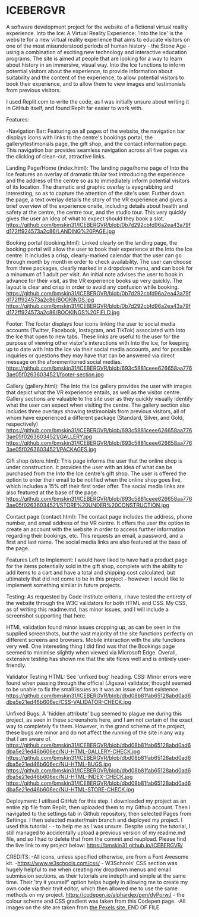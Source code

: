 # ICEBERGVR
A software development project for the website of a fictional virtual reality experience.
Into the Ice: A Virtual Reality Experience:
'Into the Ice' is the website for a new virtual reality experience that aims to educate visitors on one of the most misunderstood periods of human history - the Stone Age - using a combination of exciting new technology and interactive education programs. The site is aimed at people that are looking for a way to learn about history in an immersive, visual way. Into the Ice functions to inform potential visitors about the experience, to provide information about suitability and the content of the experience, to allow potential visitors to book their experience, and to allow them to view images and testimonials from previous visitors.

I used Replit.com to write the code, as I was initially unsure about writing it in GitHub itself, and found Replit far easier to work with.

Features:

-Navigation Bar:
Featuring on all pages of the website, the navigation bar displays icons with links to the centre's bookings portal, the gallery/testimonials page, the gift shop, and the contact information page. This navigation bar provides seamless navigation across all five pages via the clicking of clean-cut, attractive links.

Landing Page/Home (index.html):
The landing page/home page of Into the Ice features an overlay of dramatic titular text introducing the experience and the address of the centre so as to immediately inform potential visitors of its location. The dramatic and graphic overlay is eyegrabbing and interesting, so as to capture the attention of the site's user.
Further down the page, a text overlay details the story of the VR experience and gives a brief overview of the experience onsite, including details about health and safety at the centre, the centre tour, and the studio tour. This very quickly gives the user an idea of what to expect should they book a slot.
https://github.com/bmskin31/ICEBERGVR/blob/0b7d292cbfd96a2ea43a79fd172ff924573a2c86/LANDING%20PAGE.jpg

Booking portal (booking.html):
Linked clearly on the landing page, the booking portal will allow the user to book their experience at the Into the Ice centre. It includes a crisp, clearly-marked calendar that the user can go through month by month in order to check availability. The user can choose from three packages, clearly marked in a dropdown menu, and can book for a minumum of 1 adult per visit. An initial note advises the user to book in advance for their visit, as the VR experience books up very quickly. The layout is clear and crisp in order to avoid any confusion while booking.
https://github.com/bmskin31/ICEBERGVR/blob/0b7d292cbfd96a2ea43a79fd172ff924573a2c86/BOOKINGS.jpg
https://github.com/bmskin31/ICEBERGVR/blob/0b7d292cbfd96a2ea43a79fd172ff924573a2c86/BOOKINGS%20FIELD.jpg

Footer:
The footer displays four icons linking the user to social media accounts (Twitter, Facebook, Instagram, and TikTok) associated with Into the Ice that open to new tabs. These links are useful to the user for the purpose of viewing other vistor's interactions with Into the Ice, for keeping up to date with Into the Ice via their social media accounts, and for possible inquiries or questions they may have that can be answered via direct message on the aforementioned social medias.
https://github.com/bmskin31/ICEBERGVR/blob/693c5881ceee626658aa7763ae05f02636034521/footer-section.jpg

Gallery (gallery.html):
The Into the Ice gallery provides the user with images that depict what the VR experience entails, as well as the visitor centre. Gallery sections are valuable to the site user as they quickly visually identify what the user can expect when visiting the centre. The gallery section also includes three overlays showing testimonials from previous visitors, all of whom have experienced a different package (Standard, Silver, and Gold, respectively)
https://github.com/bmskin31/ICEBERGVR/blob/693c5881ceee626658aa7763ae05f02636034521/GALLERY.jpg
https://github.com/bmskin31/ICEBERGVR/blob/693c5881ceee626658aa7763ae05f02636034521/PACKAGES.jpg

Gift shop (store.html):
This page informs the user that the online shop is under construction. It provides the user with an idea of what can be purchased from the Into the Ice centre's gift shop. The user is offered the option to enter their email to be notified when the online shop goes live, which includes a 15% off their first order offer. The social media links are also featured at the base of the page.
https://github.com/bmskin31/ICEBERGVR/blob/693c5881ceee626658aa7763ae05f02636034521/STORE%20UNDER%20CONSTRUCTION.jpg


Contact page (contact.html):
The contact page includes the address, phone number, and email address of the VR centre. It offers the user the option to create an account with the website in order to access further information regarding their bookings, etc. This requests an email, a password, and a first and last name. The social media links are also featured at the base of the page.


Features Left to Implement:
I would have liked to have had a product page for the items potentially sold in the gift shop, complete with the ability to add items to a cart and have a total and shipping cost calculated, but ultimately that did not come to be in this project - however I would like to implement something similar in future projects.

Testing:
As requested by Code Institute criteria, I have tested the entirety of the website through the W3C validators for both HTML and CSS. My CSS, as of writing this readme.md, has minor issues, and I will include a screenshot supporting that here.

HTML validation found minor issues cropping up, as can be seen in the supplied screenshots, but the vast majority of the site functions perfectly on different screens and browsers. Mobile interaction with the site functions very well. One interesting thing I did find was that the Bookings page seemed to minimise slightly when viewed via Microsoft Edge. Overall, extensive testing has shown me that the site flows well and is entirely user-friendly.


Validator Testing
HTML: See 'unfixed bug' heading.
CSS: Minor errors were found when passing through the official (Jigsaw) validator, thoughI seemed to be unable to fix the small issues as it was an issue of font existence.
https://github.com/bmskin31/ICEBERGVR/blob/dbd08b81fab65128abd0ad6dba5e21ed46b606ec/CSS-VALIDATOR-CHECK.jpg

Unfixed Bugs: A 'hidden attribute' bug seemed to plague me during this project, as seen in these screenshots here, and I am not certain of the exact way to completely fix them. However, in the grand scheme of the project, these bugs are minor and do not affect the running of the site in any way that I am aware of.
https://github.com/bmskin31/ICEBERGVR/blob/dbd08b81fab65128abd0ad6dba5e21ed46b606ec/NU-HTML-GALLERY-CHECK.jpg
https://github.com/bmskin31/ICEBERGVR/blob/dbd08b81fab65128abd0ad6dba5e21ed46b606ec/NU-HTML-BUGS.jpg
https://github.com/bmskin31/ICEBERGVR/blob/dbd08b81fab65128abd0ad6dba5e21ed46b606ec/NU-HTML-INDEX-CHECK.jpg
https://github.com/bmskin31/ICEBERGVR/blob/dbd08b81fab65128abd0ad6dba5e21ed46b606ec/NU-HTML-STORE-CHECK.jpg


Deployment:
I utilised GitHub for this step. I downloaded my project as an entire zip file from Replit, then uploaded them to my Github account. Then I navigated to the settings tab in Github repository, then selected Pages from Settings. I then selected master/main branch and deployed my project. I used this tutorial - - to help me as I was unsure. Despite using the tutorial, I still managed to accidentally upload a previous version of my readme.md file, and so I had to delete that from the commit and reupload.
Please find the live link to my project below:
https://bmskin31.github.io/ICEBERGVR/




CREDITS:
-All icons, unless specified otherwise, are from a Font Awesome kit.
-https://www.w3schools.com/css/ - W3Schools' CSS section was hugely helpful to me when creating my dropdown menus and email submission sections, as their tutorials are indepth and simple at the same time. Their 'try it yourself' option helps hugely in allowing me to create my own code via their tryit editor, which then allowed me to use the same methods on my project.
https://codepen.io/alphardex/pen/dyPorwJ - the colour scheme and CSS gradient was taken from this Codepen page.
-All images on the site are taken from [the Pexels site.
](https://www.pexels.com/)
END OF FILE

